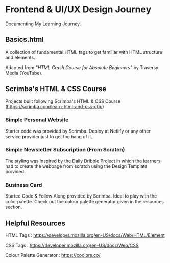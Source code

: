 # Frontend & UI/UX Design Journey
Documenting My Learning Journey.

## Basics.html  
A collection of fundamental HTML tags to get familiar with HTML structure and elements.  

Adapted from *"HTML Crash Course for Absolute Beginners"* by Traversy Media (YouTube).  

## Scrimba's HTML & CSS Course
Projects built following Scrimba's HTML & CSS Course (https://scrimba.com/learn-html-and-css-c0p)

### Simple Personal Website
Starter code was provided by Scrimba.
Deploy at Netlify or any other service provider just to get the hang of it.

### Simple Newsletter Subscription (From Scratch)
The styling was inspired by the Daily Dribble Project in which the learners had to create the webpage from scratch using the Design Template provided.

### Business Card
Started Code & Follow Along provided by Scrimba. Ideal to play with the color palette. Check out the colour palette generator given in the resources section.


## Helpful Resources
HTML Tags : https://developer.mozilla.org/en-US/docs/Web/HTML/Element 

CSS Tags : https://developer.mozilla.org/en-US/docs/Web/CSS 

Colour Palette Generator : https://coolors.co/ 
